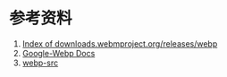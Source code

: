 # 参考资料
1. [Index of downloads.webmproject.org/releases/webp](https://storage.googleapis.com/downloads.webmproject.org/releases/webp/index.html)
2. [Google-Webp Docs](https://developers.google.com/speed/webp/)
3. [webp-src](https://bitbucket.org/luciad/webp-imageio/src)